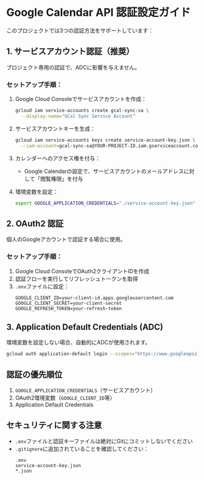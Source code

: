 # Google Calendar API 認証設定ガイド

このプロジェクトでは3つの認証方法をサポートしています：

## 1. サービスアカウント認証（推奨）

プロジェクト専用の認証で、ADCに影響を与えません。

### セットアップ手順：

1. Google Cloud Consoleでサービスアカウントを作成：
   ```bash
   gcloud iam service-accounts create gcal-sync-sa \
     --display-name="GCal Sync Service Account"
   ```

2. サービスアカウントキーを生成：
   ```bash
   gcloud iam service-accounts keys create service-account-key.json \
     --iam-account=gcal-sync-sa@YOUR-PROJECT-ID.iam.gserviceaccount.com
   ```

3. カレンダーへのアクセス権を付与：
   - Google Calendarの設定で、サービスアカウントのメールアドレスに対して「閲覧権限」を付与

4. 環境変数を設定：
   ```bash
   export GOOGLE_APPLICATION_CREDENTIALS="./service-account-key.json"
   ```

## 2. OAuth2 認証

個人のGoogleアカウントで認証する場合に使用。

### セットアップ手順：

1. Google Cloud ConsoleでOAuth2クライアントIDを作成
2. 認証フローを実行してリフレッシュトークンを取得
3. `.env`ファイルに設定：
   ```
   GOOGLE_CLIENT_ID=your-client-id.apps.googleusercontent.com
   GOOGLE_CLIENT_SECRET=your-client-secret
   GOOGLE_REFRESH_TOKEN=your-refresh-token
   ```

## 3. Application Default Credentials (ADC)

環境変数を設定しない場合、自動的にADCが使用されます。

```bash
gcloud auth application-default login --scopes="https://www.googleapis.com/auth/calendar.readonly,https://www.googleapis.com/auth/cloud-platform"
```

## 認証の優先順位

1. `GOOGLE_APPLICATION_CREDENTIALS`（サービスアカウント）
2. OAuth2環境変数（`GOOGLE_CLIENT_ID`等）
3. Application Default Credentials

## セキュリティに関する注意

- `.env`ファイルと認証キーファイルは絶対にGitにコミットしないでください
- `.gitignore`に追加されていることを確認してください：
  ```
  .env
  service-account-key.json
  *.json
  ```